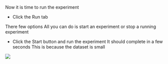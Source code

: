 Now it is time to run the experiment
- Click the Run tab

There few options All you can do is start an experiment or stop a running experiment
- Click the Start button and run the experiment It should complete in a few seconds
This is because the dataset is small

![](https://github.com/fenago/katacoda-scenarios/raw/master/machine-learning-mastery-weka/machine-learning-mastery-weka-chapter-20/steps/images/114.png)

